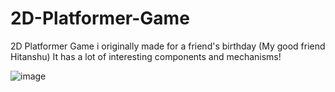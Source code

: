 # 2D-Platformer-Game
2D Platformer Game i originally made for a friend's birthday (My good friend Hitanshu)
It has a lot of interesting components and mechanisms!

![image](https://user-images.githubusercontent.com/73997328/198574474-9f58e2ea-c9b5-4597-beaf-67f0c384270e.png)
